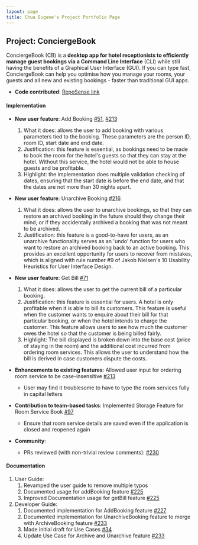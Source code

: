 ```yaml
---
layout: page
title: Chua Eugene's Project Portfolio Page
---
```


## Project: ConciergeBook

ConciergeBook (CB) is a **desktop app for hotel receptionists to efficiently manage guest bookings via a Command Line Interface** (CLI) 
while still having the benefits of a Graphical User Interface (GUI). If you can type fast, 
ConciergeBook can help you optimise how you manage your rooms, your guests and all new and existing bookings - 
faster than traditional GUI apps.

* **Code contributed**: [RepoSense link](https://nus-cs2103-ay2021s1.github.io/tp-dashboard/#breakdown=true&search=&sort=groupTitle&sortWithin=title&since=2020-08-14&timeframe=commit&mergegroup=&groupSelect=groupByRepos&checkedFileTypes=docs~functional-code~test-code~other&tabOpen=true&tabType=authorship&tabAuthor=iamgenechua&tabRepo=AY2021S1-CS2103-W14-2%2Ftp%5Bmaster%5D&authorshipIsMergeGroup=false&authorshipFileTypes=docs~functional-code~test-code)

#### Implementation
* **New user feature**: Add Booking [#51](https://github.com/AY2021S1-CS2103-W14-2/tp/pull/51), [#213](https://github.com/AY2021S1-CS2103-W14-2/tp/pull/213)
    1. What it does: allows the user to add booking with various parameters tied to the booking.
    These parameters are the person ID, room ID, start date and end date.
    2. Justification: this feature is essential, as bookings need to be made to book the room for the hotel's guests
    so that they can stay at the hotel. Without this service, the hotel would not be able to house guests and be
    profitable.
    3. Highlight: the implementation does multiple validation checking of dates, ensuring that the start date is before the end date, and that the dates are not more than 30 nights apart.

* **New user feature**: Unarchive Booking [#216](https://github.com/AY2021S1-CS2103-W14-2/tp/pull/216)
    1. What it does: allows the user to unarchive bookings, so that they can restore an archived booking in the future 
    should they change their mind, or if they accidentally archived a booking that was not meant to be archived.  
    2. Justification: this feature is a good-to-have for users, as an unarchive functionality serves as an 'undo' function
    for users who want to restore an archived booking back to an active booking. This provides an excellent opportunity
    for users to recover from mistakes, which is aligned with rule number #9 of Jakob Nielsen's 10 Usability Heuristics for User Interface Design.  

* **New user feature**: Get Bill [#71](https://github.com/AY2021S1-CS2103-W14-2/tp/pull/71)
    1. What it does: allows the user to get the current bill of a particular booking.
    2. Justification: this feature is essential for users. A hotel is only profitable when it is able to bill its customers.
    This feature is useful when the customer wants to enquire about their bill for that particular booking, or when the hotel intends to charge the 
    customer. This feature allows users to see how much the customer owes the hotel so that the customer is being billed fairly.
    3. Highlight: The bill displayed is broken down into the base cost (price of staying in the room) and the additional cost 
    incurred from ordering room services. This allows the user to understand how the bill is derived in case customers dispute
    the costs.

* **Enhancements to existing features**: Allowed user input for ordering room service to be case-insensitive [#213](https://github.com/AY2021S1-CS2103-W14-2/tp/pull/213)
    * User may find it troublesome to have to type the room services fully in capital letters

* **Contribution to team-based tasks**: Implemented Storage Feature for Room Service Book [#97](https://github.com/AY2021S1-CS2103-W14-2/tp/pull/97)
    * Ensure that room service details are saved even if the application is closed and reopened again

* **Community**:
  * PRs reviewed (with non-trivial review comments): [#230](https://github.com/AY2021S1-CS2103-W14-2/tp/pull/230#discussion_r519246460)

#### Documentation
   1. User Guide:
        1. Revamped the user guide to remove multiple typos  
        2. Documented usage for addBooking feature [#225](https://github.com/AY2021S1-CS2103-W14-2/tp/pull/225)
        3. Improved Documentation usage for getBill feature [#225](https://github.com/AY2021S1-CS2103-W14-2/tp/pull/225)
   2. Developer Guide:
        1. Documented implementation for AddBooking feature [#227](https://github.com/AY2021S1-CS2103-W14-2/tp/pull/227)        
        2. Documented implementation for UnarchiveBooking feature to merge with ArchiveBooking feature [#233](https://github.com/AY2021S1-CS2103-W14-2/tp/pull/233)
        3. Made initial draft for Use Cases [#34](https://github.com/AY2021S1-CS2103-W14-2/tp/pull/34)
        4. Update Use Case for Archive and Unarchive feature [#233](https://github.com/AY2021S1-CS2103-W14-2/tp/pull/233)

